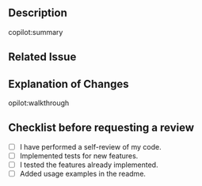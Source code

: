 ## Description
copilot:summary


## Related Issue
<!--- Please link to the issue here: -->


## Explanation of Changes
opilot:walkthrough


## Checklist before requesting a review
- [ ] I have performed a self-review of my code.
- [ ] Implemented tests for new features.
- [ ] I tested the features already implemented.
- [ ] Added usage examples in the readme.
